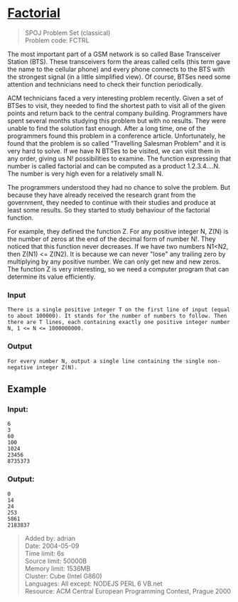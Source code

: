 # [Factorial](http://www.spoj.com/problems/FCTRL/)
> SPOJ Problem Set (classical)  
> Problem code: FCTRL 

The most important part of a GSM network is so called Base Transceiver Station (BTS). These transceivers form the areas called cells (this term gave the name to the cellular phone) and every phone connects to the BTS with the strongest signal (in a little simplified view). Of course, BTSes need some attention and technicians need to check their function periodically.

ACM technicians faced a very interesting problem recently. Given a set of BTSes to visit, they needed to find the shortest path to visit all of the given points and return back to the central company building. Programmers have spent several months studying this problem but with no results. They were unable to find the solution fast enough. After a long time, one of the programmers found this problem in a conference article. Unfortunately, he found that the problem is so called "Travelling Salesman Problem" and it is very hard to solve. If we have N BTSes to be visited, we can visit them in any order, giving us N! possibilities to examine. The function expressing that number is called factorial and can be computed as a product 1.2.3.4....N. The number is very high even for a relatively small N.

The programmers understood they had no chance to solve the problem. But because they have already received the research grant from the government, they needed to continue with their studies and produce at least some results. So they started to study behaviour of the factorial function.

For example, they defined the function Z. For any positive integer N, Z(N) is the number of zeros at the end of the decimal form of number N!. They noticed that this function never decreases. If we have two numbers N1<N2, then Z(N1) <= Z(N2). It is because we can never "lose" any trailing zero by multiplying by any positive number. We can only get new and new zeros. The function Z is very interesting, so we need a computer program that can determine its value efficiently.

### Input

	There is a single positive integer T on the first line of input (equal to about 100000). It stands for the number of numbers to follow. Then there are T lines, each containing exactly one positive integer number N, 1 <= N <= 1000000000.

### Output

	For every number N, output a single line containing the single non-negative integer Z(N).

Example
-------

### Input:

	6
    3
    60
    100
    1024
    23456
    8735373

### Output:

	0
    14
    24
    253
    5861
    2183837


> Added by:	adrian  
> Date:	2004-05-09  
> Time limit:	6s  
> Source limit:	50000B  
> Memory limit:	1536MB  
> Cluster:	Cube (Intel G860)  
> Languages:	All except: NODEJS PERL 6 VB.net  
> Resource:	ACM Central European Programming Contest, Prague 2000  
